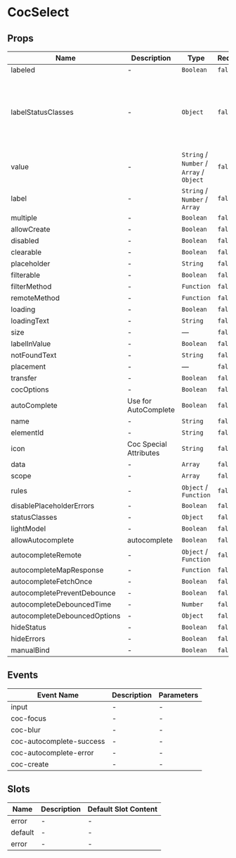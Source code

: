 # CocSelect

## Props

<!-- @vuese:CocSelect:props:start -->
|Name|Description|Type|Required|Default|
|---|---|---|---|---|
|labeled|-|`Boolean`|`false`|-|
|labelStatusClasses|-|`Object`|`false`|{"mount":"coc-content-text","focus":"coc-primary-text","success":"coc-success-shade-3-text","error":"coc-error-shade-3-text"}|
|value|-|`String` /  `Number` /  `Array` /  `Object`|`false`|{"val":"","control":{},"meta":{}}|
|label|-|`String` /  `Number` /  `Array`|`false`|-|
|multiple|-|`Boolean`|`false`|-|
|allowCreate|-|`Boolean`|`false`|-|
|disabled|-|`Boolean`|`false`|-|
|clearable|-|`Boolean`|`false`|-|
|placeholder|-|`String`|`false`|Select|
|filterable|-|`Boolean`|`false`|-|
|filterMethod|-|`Function`|`false`|-|
|remoteMethod|-|`Function`|`false`|-|
|loading|-|`Boolean`|`false`|-|
|loadingText|-|`String`|`false`|-|
|size|-|—|`false`|default|
|labelInValue|-|`Boolean`|`false`|-|
|notFoundText|-|`String`|`false`|-|
|placement|-|—|`false`|bottom-start|
|transfer|-|`Boolean`|`false`|-|
|cocOptions|-|`Boolean`|`false`|-|
|autoComplete|Use for AutoComplete|`Boolean`|`false`|-|
|name|-|`String`|`false`|-|
|elementId|-|`String`|`false`|-|
|icon|Coc Special Attributes|`String`|`false`|ios-code|
|data|-|`Array`|`false`|[]|
|scope|-|`Array`|`false`|[]|
|rules|-|`Object` /  `Function`|`false`|-|
|disablePlaceholderErrors|-|`Boolean`|`false`|-|
|statusClasses|-|`Object`|`false`|{}|
|lightModel|-|`Boolean`|`false`|-|
|allowAutocomplete|autocomplete|`Boolean`|`false`|-|
|autocompleteRemote|-|`Object` /  `Function`|`false`|-|
|autocompleteMapResponse|-|`Function`|`false`|(res, val) => res|
|autocompleteFetchOnce|-|`Boolean`|`false`|-|
|autocompletePreventDebounce|-|`Boolean`|`false`|-|
|autocompleteDebouncedTime|-|`Number`|`false`|500|
|autocompleteDebouncedOptions|-|`Object`|`false`|{"maxWait":1000}|
|hideStatus|-|`Boolean`|`false`|-|
|hideErrors|-|`Boolean`|`false`|-|
|manualBind|-|`Boolean`|`false`|-|

<!-- @vuese:CocSelect:props:end -->


## Events

<!-- @vuese:CocSelect:events:start -->
|Event Name|Description|Parameters|
|---|---|---|
|input|-|-|
|coc-focus|-|-|
|coc-blur|-|-|
|coc-autocomplete-success|-|-|
|coc-autocomplete-error|-|-|
|coc-create|-|-|

<!-- @vuese:CocSelect:events:end -->


## Slots

<!-- @vuese:CocSelect:slots:start -->
|Name|Description|Default Slot Content|
|---|---|---|
|error|-|-|
|default|-|-|
|error|-|-|

<!-- @vuese:CocSelect:slots:end -->


